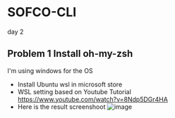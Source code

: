 # SOFCO-CLI
day 2

## Problem 1 Install oh-my-zsh
I'm using windows for the OS
- Install Ubuntu wsl in microsoft store
- WSL setting based on Youtube Tutorial https://www.youtube.com/watch?v=8Ndp5DGr4HA
- Here is the result screenshoot
![image](https://user-images.githubusercontent.com/97284723/185007779-8717d7a6-2748-4eed-baea-7d1b754cfe87.png)
